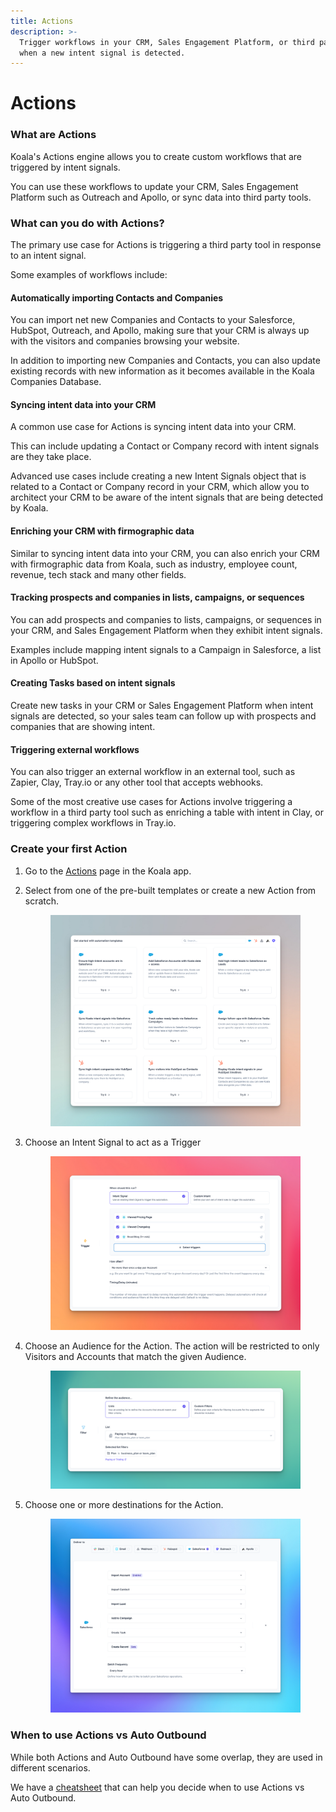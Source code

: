 ```yaml
---
title: Actions
description: >-
  Trigger workflows in your CRM, Sales Engagement Platform, or third party tools
  when a new intent signal is detected.
---
```


# Actions

### What are Actions

Koala's Actions engine allows you to create custom workflows that are triggered by intent signals.

You can use these workflows to update your CRM, Sales Engagement Platform such as Outreach and Apollo, or sync data into third party tools.

### What can you do with Actions?

The primary use case for Actions is triggering a third party tool in response to an intent signal.

Some examples of workflows include:

#### Automatically importing Contacts and Companies

You can import net new Companies and Contacts to your Salesforce, HubSpot, Outreach, and Apollo, making sure that your CRM is always up with the visitors and companies browsing your website.

In addition to importing new Companies and Contacts, you can also update existing records with new information as it becomes available in the Koala Companies Database.

#### Syncing intent data into your CRM

A common use case for Actions is syncing intent data into your CRM.

This can include updating a Contact or Company record with intent signals are they take place.

Advanced use cases include creating a new Intent Signals object that is related to a Contact or Company record in your CRM, which allow you to architect your CRM to be aware of the intent signals that are being detected by Koala.

#### Enriching your CRM with firmographic data

Similar to syncing intent data into your CRM, you can also enrich your CRM with firmographic data from Koala, such as industry, employee count, revenue, tech stack and many other fields.

#### Tracking prospects and companies in lists, campaigns, or sequences

You can add prospects and companies to lists, campaigns, or sequences in your CRM, and Sales Engagement Platform when they exhibit intent signals.

Examples include mapping intent signals to a Campaign in Salesforce, a list in Apollo or HubSpot.

#### Creating Tasks based on intent signals

Create new tasks in your CRM or Sales Engagement Platform when intent signals are detected, so your sales team can follow up with prospects and companies that are showing intent.

#### Triggering external workflows

You can also trigger an external workflow in an external tool, such as Zapier, Clay, Tray.io or any other tool that accepts webhooks.

Some of the most creative use cases for Actions involve triggering a workflow in a third party tool such as enriching a table with intent in Clay, or triggering complex workflows in Tray.io.

### Create your first Action

1. Go to the [Actions](https://app.getkoala.com/goto/automations) page in the Koala app.
2.  Select from one of the pre-built templates or create a new Action from scratch.&#x20;

    <figure><img src="../images/automations/actions/templates.png" alt=""><figcaption></figcaption></figure>
3.  Choose an Intent Signal to act as a Trigger&#x20;

    <figure><img src="../images/automations/actions/intent.png" alt=""><figcaption></figcaption></figure>
4.  Choose an Audience for the Action. The action will be restricted to only Visitors and Accounts that match the given Audience.&#x20;

    <figure><img src="../images/automations/actions/audience.png" alt=""><figcaption></figcaption></figure>
5.  Choose one or more destinations for the Action.&#x20;

    <figure><img src="../images/automations/actions/destinations.png" alt=""><figcaption></figcaption></figure>

### When to use Actions vs Auto Outbound

While both Actions and Auto Outbound have some overlap, they are used in different scenarios.

We have a [cheatsheet](intro/#when-to-use-actions-vs-auto-outbound) that can help you decide when to use Actions vs Auto Outbound.
